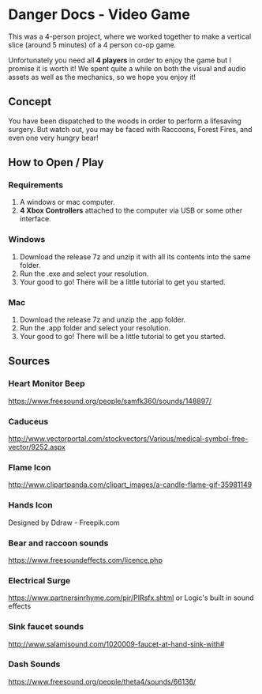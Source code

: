 # Danger Docs - Video Game

This was a 4-person project, where we worked together to make a vertical slice (around 5 minutes) of a 4 person co-op game.

Unfortunately you need all **4 players** in order to enjoy the game but I promise it is worth it! We spent quite a while on both the visual and audio assets as well as the mechanics, so we hope you enjoy it!

## Concept

You have been dispatched to the woods in order to perform a lifesaving surgery. But watch out, you may be faced with Raccoons, Forest Fires, and even one very hungry bear!

## How to Open / Play

### Requirements

1. A windows or mac computer.
2. **4 Xbox Controllers** attached to the computer via USB or some other interface.

### Windows

1. Download the release 7z and unzip it with all its contents into the same folder.
2. Run the .exe and select your resolution.
3. Your good to go! There will be a little tutorial to get you started.

### Mac

1. Download the release 7z and unzip the .app folder.
2. Run the .app folder and select your resolution.
3. Your good to go! There will be a little tutorial to get you started.

## Sources

### Heart Monitor Beep
https://www.freesound.org/people/samfk360/sounds/148897/

### Caduceus
http://www.vectorportal.com/stockvectors/Various/medical-symbol-free-vector/9252.aspx

### Flame Icon
http://www.clipartpanda.com/clipart_images/a-candle-flame-gif-35981149

### Hands Icon
Designed by Ddraw - Freepik.com

### Bear and raccoon sounds
https://www.freesoundeffects.com/licence.php

### Electrical Surge
https://www.partnersinrhyme.com/pir/PIRsfx.shtml
or Logic's built in sound effects

### Sink faucet sounds
http://www.salamisound.com/1020009-faucet-at-hand-sink-with#

### Dash Sounds
https://www.freesound.org/people/theta4/sounds/66136/
